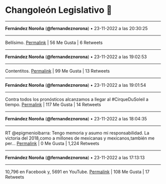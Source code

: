 # Changoleón Legislativo 🙈
*****
**Fernández Noroña** (**@fernandeznorona**) • 23-11-2022 a las 20:30:25
*****
Bellísimo.
[Permalink](https://twitter.com/fernandeznorona/status/1595635926876798977) | 56 Me Gusta | 6 Retweets
*****
**Fernández Noroña** (**@fernandeznorona**) • 23-11-2022 a las 19:02:53
*****
Contentitos.
[Permalink](https://twitter.com/fernandeznorona/status/1595613901021974530) | 99 Me Gusta | 13 Retweets
*****
**Fernández Noroña** (**@fernandeznorona**) • 23-11-2022 a las 19:01:54
*****
Contra todos los pronósticos alcanzamos a llegar al #CirqueDuSoleil a tiempo.
[Permalink](https://twitter.com/fernandeznorona/status/1595613652933033984) | 117 Me Gusta | 14 Retweets
*****
**Fernández Noroña** (**@fernandeznorona**) • 23-11-2022 a las 18:04:35
*****
RT @epigmenioibarra: Tengo memoria y asumo mi responsabilidad. La victoria del 2018,como a millones de mexicanas y mexicanos,también me per…
[Permalink](https://twitter.com/fernandeznorona/status/1595599229728194560) | 0 Me Gusta | 1,224 Retweets
*****
**Fernández Noroña** (**@fernandeznorona**) • 23-11-2022 a las 17:13:13
*****
10,796 en Facebook y, 5691 en YouTube.
[Permalink](https://twitter.com/fernandeznorona/status/1595586303361531904) | 108 Me Gusta | 17 Retweets